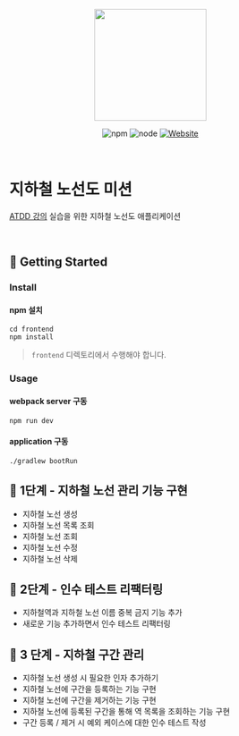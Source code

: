 <p align="center">
    <img width="200px;" src="https://raw.githubusercontent.com/woowacourse/atdd-subway-admin-frontend/master/images/main_logo.png"/>
</p>
<p align="center">
  <img alt="npm" src="https://img.shields.io/badge/npm-6.14.15-blue">
  <img alt="node" src="https://img.shields.io/badge/node-14.18.2-blue">
  <a href="https://edu.nextstep.camp/c/R89PYi5H" alt="nextstep atdd">
    <img alt="Website" src="https://img.shields.io/website?url=https%3A%2F%2Fedu.nextstep.camp%2Fc%2FR89PYi5H">
  </a>
</p>

<br>

# 지하철 노선도 미션
[ATDD 강의](https://edu.nextstep.camp/c/R89PYi5H) 실습을 위한 지하철 노선도 애플리케이션

<br>

## 🚀 Getting Started

### Install
#### npm 설치
```
cd frontend
npm install
```
> `frontend` 디렉토리에서 수행해야 합니다.

### Usage
#### webpack server 구동
```
npm run dev
```
#### application 구동
```
./gradlew bootRun
```

## 🚀 1단계 - 지하철 노선 관리 기능 구현
- 지하철 노선 생성
- 지하철 노선 목록 조회
- 지하철 노선 조회
- 지하철 노선 수정
- 지하철 노선 삭제

## 🚀 2단계 - 인수 테스트 리팩터링
- 지하철역과 지하철 노선 이름 중복 금지 기능 추가
- 새로운 기능 추가하면서 인수 테스트 리팩터링

## 🚀 3 단계 - 지하철 구간 관리
- 지하철 노선 생성 시 필요한 인자 추가하기
- 지하철 노선에 구간을 등록하는 기능 구현
- 지하철 노선에 구간을 제거하는 기능 구현
- 지하철 노선에 등록된 구간을 통해 역 목록을 조회하는 기능 구현
- 구간 등록 / 제거 시 예외 케이스에 대한 인수 테스트 작성

